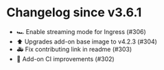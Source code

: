 # Changelog since v3.6.1
- 🏎 Enable streaming mode for Ingress (#306) 
- ⬆️ Upgrades add-on base image to v4.2.3 (#304) 
- 🚑 Fix contributing link in readme (#303) 
- 🚀 Add-on CI improvements (#302) 
